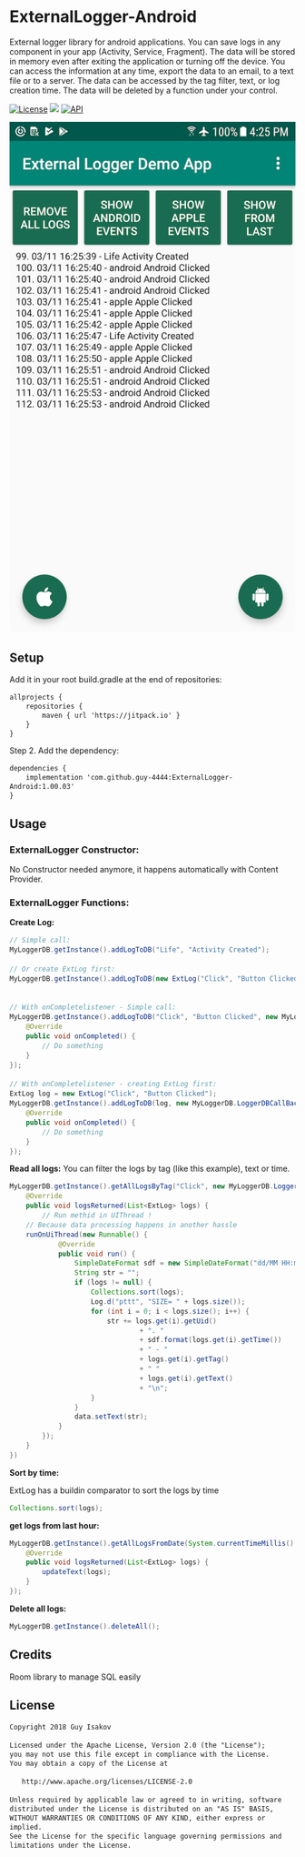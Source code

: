 # ExternalLogger-Android
External logger library for android applications.
You can save logs in any component in your app (Activity, Service, Fragment).
The data will be stored in memory even after exiting the application or turning off the device.
You can access the information at any time, export the data to an email, to a text file or to a server.
The data can be accessed by the tag filter, text, or log creation time.
The data will be deleted by a function under your control.



[![License](https://img.shields.io/badge/License-Apache%202.0-blue.svg)](https://github.com/vlad1m1r990/Lemniscate/blob/master/LICENSE)
[![](https://jitpack.io/v/guy-4444/ExternalLogger-Android.svg)](https://jitpack.io/#guy-4444/ExternalLogger-Android)
[![API](https://img.shields.io/badge/API-15%2B-green.svg?style=flat)]()


![device-2018-06-06-144912](https://github.com/guy-4444/ExternalLogger-Android/blob/master/Screenshot3.png?raw=true)


## Setup
Add it in your root build.gradle at the end of repositories:
```
allprojects {
	repositories {
		maven { url 'https://jitpack.io' }
	}
}
```

Step 2. Add the dependency:

```
dependencies {
	implementation 'com.github.guy-4444:ExternalLogger-Android:1.00.03'
}
```
## Usage

### ExternalLogger Constructor:
No Constructor needed anymore, it happens automatically with Content Provider.

### ExternalLogger Functions:

**Create Log:**
```java
// Simple call:
MyLoggerDB.getInstance().addLogToDB("Life", "Activity Created");

// Or create ExtLog first:
MyLoggerDB.getInstance().addLogToDB(new ExtLog("Click", "Button Clicked"));


// With onCompletelistener - Simple call:
MyLoggerDB.getInstance().addLogToDB("Click", "Button Clicked", new MyLoggerDB.LoggerDBCallBack_OnCompleted() {
    @Override
    public void onCompleted() {
        // Do something
    }
});

// With onCompletelistener - creating ExtLog first:
ExtLog log = new ExtLog("Click", "Button Clicked");
MyLoggerDB.getInstance().addLogToDB(log, new MyLoggerDB.LoggerDBCallBack_OnCompleted() {
    @Override
    public void onCompleted() {
        // Do something
    }
});

```

**Read all logs:**
You can filter the logs by tag (like this example), text or time.
```java
MyLoggerDB.getInstance().getAllLogsByTag("Click", new MyLoggerDB.LoggerDBCallBack_LogsReturned() {
    @Override
    public void logsReturned(List<ExtLog> logs) {
    	// Run methid in UIThread !
	// Because data processing happens in another hassle
	runOnUiThread(new Runnable() {
            @Override
            public void run() {
                SimpleDateFormat sdf = new SimpleDateFormat("dd/MM HH:mm:ss");
                String str = "";
                if (logs != null) {
                    Collections.sort(logs);
                    Log.d("pttt", "SIZE= " + logs.size());
                    for (int i = 0; i < logs.size(); i++) {
                        str += logs.get(i).getUid()
                                + ". "
                                + sdf.format(logs.get(i).getTime())
                                + " - "
                                + logs.get(i).getTag()
                                + " "
                                + logs.get(i).getText()
                                + "\n";
                    }
                }
                data.setText(str);
            }
        });
    }
})
``` 

**Sort by time:**

ExtLog has a buildin comparator to sort the logs by time
```java
Collections.sort(logs);
``` 

**get logs from last hour:**
```java
MyLoggerDB.getInstance().getAllLogsFromDate(System.currentTimeMillis() - 3600*1000l, new MyLoggerDB.LoggerDBCallBack_LogsReturned() {
    @Override
    public void logsReturned(List<ExtLog> logs) {
        updateText(logs);
    }
});
```
**Delete all logs:**
```java
MyLoggerDB.getInstance().deleteAll();
```
## Credits

Room library to manage SQL easily

## License

    Copyright 2018 Guy Isakov

    Licensed under the Apache License, Version 2.0 (the "License");
    you may not use this file except in compliance with the License.
    You may obtain a copy of the License at

       http://www.apache.org/licenses/LICENSE-2.0

    Unless required by applicable law or agreed to in writing, software
    distributed under the License is distributed on an "AS IS" BASIS,
    WITHOUT WARRANTIES OR CONDITIONS OF ANY KIND, either express or implied.
    See the License for the specific language governing permissions and
    limitations under the License.
